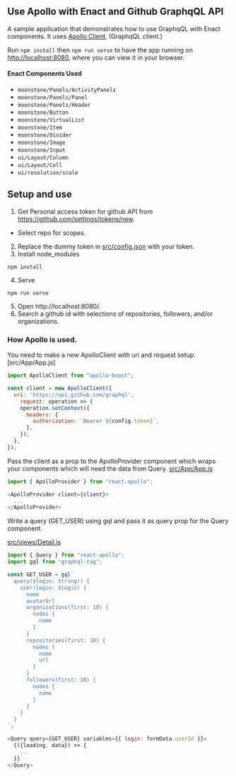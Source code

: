 ## Use Apollo with Enact and Github GraphqQL API

A sample application that demonstrates how to use GraphqQL with Enact components. It uses [Apollo Client](https://github.com/apollographql/apollo-client), (GraphqQL client.)

Run `npm install` then `npm run serve` to have the app running on [http://localhost:8080](http://localhost:8080), where you can view it in your browser.

#### Enact Components Used
- `moonstone/Panels/ActivityPanels`
- `moonstone/Panels/Panel`
- `moonstone/Panels/Header`
- `moonstone/Button`
- `moonstone/VirtualList`
- `moonstone/Item`
- `moonstone/Divider`
- `moonstone/Image`
- `moonstone/Input`
- `ui/Layout/Column`
- `ui/Layout/Cell`
- `ui/resolution/scale`

## Setup and use
1. Get Personal access token for github API from https://github.com/settings/tokens/new.
  - Select repo for scopes.
2. Replace the dummy token in [src/config.json](src/config.json) with your token.
3. Install node_modules
```
npm install
```
4. Serve
```
npm run serve
```
5. Open http://localhost:8080/.
6. Search a github id with selections of repositories, followers, and/or organizations.


### How Apollo is used.

You need to make a new ApolloClient with uri and request setup.
[src/App/App.js]
```javascript
import ApolloClient from "apollo-boost";

const client = new ApolloClient({
  uri: 'https://api.github.com/graphql',
	request: operation => {
    operation.setContext({
      headers: {
        authorization: `Bearer ${config.token}`,
      },
    });
  },
});
```

Pass the client as a prop to the ApolloProvider component which wraps your components which will need the data from Query.
[src/App/App.js](src/App/App.js)
```javascript
import { ApolloProvider } from "react-apollo";

<ApolloProvider client={client}>
  ...
</ApolloProvider>
```

Write a query (GET_USER) using gql and pass it as query prop for the Query component.

[src/views/Detail.js](src/views/Detail.js)
```javascript
import { Query } from "react-apollo";
import gql from "graphql-tag";

const GET_USER = gql`
  query($login: String!) {
    user(login: $login) {
      name
      avatarUrl
      organizations(first: 10) {
        nodes {
          name
        }
      }
      repositories(first: 10) {
        nodes {
          name
          url
        }
      }
      followers(first: 10) {
        nodes {
          name
        }
      }
    }
  }
`;

<Query query={GET_USER} variables={{ login: formData.userId }}>
  {({loading, data}) => {
    ...
  }}
</Query>
```
